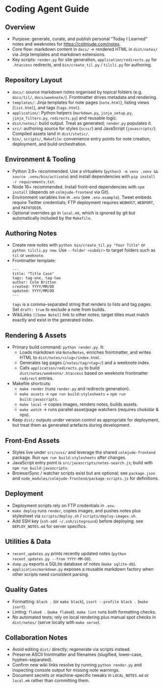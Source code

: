 # Coding Agent Guide

## Overview
- Purpose: generate, curate, and publish personal “Today I Learned” notes and weeknotes for https://colmjude.com/notes.
- Core flow: markdown content in `docs/` → rendered HTML in `dist/notes/` via Jinja templates and markdown extensions.
- Key scripts: `render.py` for site generation, `application/redirects.py` for `.htaccess` redirects, and `bin/create_til.py` / `tilcli.py` for authoring.

## Repository Layout
- `docs/`: source markdown notes organised by topical folders (e.g. `docs/til/`, `docs/weeknote/`). Frontmatter drives metadata and rendering.
- `templates/`: Jinja templates for note pages (`note.html`), listing views (`list.html`), and tags (`tags.html`).
- `application/`: Python helpers (`markdown.py`, `jinja_setup.py`, `jinja_filters.py`, `redirects.py`) and reusable logic.
- `dist/notes/`: build output. Treat as generated; `render.py` populates it.
- `src/`: authoring source for styles (`scss/`) and JavaScript (`javascripts/`). Compiled assets land in `dist/static/`.
- `bin/`, `scripts/`, `Makefile`: convenience entry points for note creation, deployment, and build orchestration.

## Environment & Tooling
- Python 3.9+ recommended. Use a virtualenv (`python3 -m venv .venv && source .venv/bin/activate`) and install dependencies with `pip install -r requirements.txt`.
- Node 16+ recommended. Install front-end dependencies with `npm install` (depends on `colmjude-frontend` via Git).
- Environment variables live in `.env` (see `.env.example`). Tweet embeds require Twitter credentials; FTP deployment requires `WEBHOST`, `WEBPORT`, and `PATHTODIR`.
- Optional overrides go in `local.mk`, which is ignored by git but automatically included by the `Makefile`.

## Authoring Notes
- Create new notes with `python bin/create_til.py "Your Title"` or `python tilcli.py new`. Use `--folder <subdir>` to target folders such as `til` or `weeknote`.
- Frontmatter template:
  ```
  ---
  title: "Title Case"
  tags: tag-one, tag-two
  author: Colm Britton
  created: YYYY/MM/DD
  updated: YYYY/MM/DD
  ---
  ```
  `tags` is a comma-separated string that renders to lists and tag pages. Set `draft: true` to exclude a note from builds.
- WikiLinks `[[Some Note]]` link to other notes; target titles must match exactly and exist in the generated index.

## Rendering & Assets
- Primary build command: `python render.py`. It:
  - Loads markdown via `Note`/`Notes`, enriches frontmatter, and writes HTML to `dist/notes/<slug>/index.html`.
  - Generates tag pages (`/notes/tag/<tag>/`) and a weeknote index.
  - Calls `application/redirects.py` to build `dist/notes/weeknote/.htaccess` based on weeknote frontmatter `redirect` entries.
- Makefile shortcuts:
  - `make render` (runs `render.py` and redirects generation).
  - `make assets` → `npm run build:stylesheets` + `npm run build:javascripts`.
  - `make local` → copies images, renders notes, builds assets.
  - `make watch` → runs parallel asset/page watchers (requires chokidar & nps).
- Keep `dist/` outputs under version control as appropriate for deployment, but treat them as generated artefacts during development.

## Front-End Assets
- Styles live under `src/scss/` and leverage the shared `colmjude-frontend` package. Run `npm run build:stylesheets` after changes.
- JavaScript entry point is `src/javascripts/notes-search.js`; build with `npm run build:javascripts`.
- BrowserSync / watcher scripts exist but are optional; see `package.json` and `node_modules/colmjude-frontend/package-scripts.js` for definitions.

## Deployment
- Deployment scripts rely on FTP credentials in `.env`.
- `make deploy` runs `render`, copies images, and pushes notes plus stylesheet via `scripts/deploy.sh` / `scripts/deploy-images.sh`.
- Add SSH key (`ssh-add ~/.ssh/siteground`) before deploying; see `DEPLOY_NOTES.md` for server specifics.

## Utilities & Data
- `recent_updates.py` prints recently updated notes (`python recent_updates.py --from YYYY-MM-DD`).
- `dump.py` exports a SQLite database of notes (`make sqlite-db`).
- `application/markdown.py` exposes a reusable markdown factory when other scripts need consistent parsing.

## Quality Gates
- Formatting: `black .` (or `make black`), `isort --profile black .` (`make isort`).
- Linting: `flake8 .` (`make flake8`). `make lint` runs both formatting checks.
- No automated tests; rely on local rendering plus manual spot checks in `dist/notes/` (serve locally with `make serve`).

## Collaboration Notes
- Avoid editing `dist/` directly; regenerate via scripts instead.
- Preserve ASCII frontmatter and filenames (slugified, lower-case, hyphen-separated).
- Confirm new wiki links resolve by running `python render.py` and inspecting console output for missing note warnings.
- Document secrets or machine-specific tweaks in `LOCAL_NOTES.md` or `local.mk` rather than committing them.
